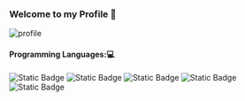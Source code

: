 ### Welcome to my Profile 👋


![profile](https://github.com/Joan2k2/Joan2k2/assets/73341459/7edd3641-9161-4269-97d2-d1ca2094f5d8)

#### Programming Languages:💻
![Static Badge](https://img.shields.io/badge/javascript-%2341454A?logo=javascript&labelColor=%2341454A)
![Static Badge](https://img.shields.io/badge/java-%23EF9421?logo=java)
![Static Badge](https://img.shields.io/badge/mongodb-%2347A248?logo=mongodb&labelColor=%232C2B29)
![Static Badge](https://img.shields.io/badge/html5-%23E34F26?logo=html5&labelColor=%232C2B29)
![Static Badge](https://img.shields.io/badge/css3-%231572B6?style=for-the-badge&logo=css3&labelColor=%2341454A)







<!--
**Joan2k2/Joan2k2** is a ✨ _special_ ✨ repository because its `README.md` (this file) appears on your GitHub profile.

Here are some ideas to get you started:

- 🔭 I’m currently working on ...
- 🌱 I’m currently learning ...
- 👯 I’m looking to collaborate on ...
- 🤔 I’m looking for help with ...
- 💬 Ask me about ...
- 📫 How to reach me: ...
- 😄 Pronouns: ...
- ⚡ Fun fact: ...
-->
